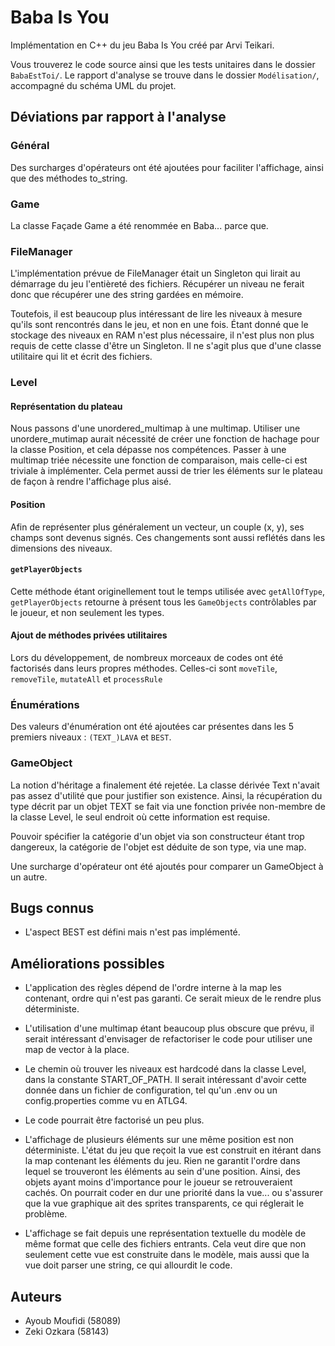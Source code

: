 # Baba Is You

Implémentation en C++ du jeu Baba Is You créé par Arvi Teikari.

Vous trouverez le code source ainsi que les tests unitaires dans
le dossier `BabaEstToi/`. Le rapport d'analyse se trouve dans le
dossier `Modélisation/`, accompagné du schéma UML du projet.

## Déviations par rapport à l'analyse

### Général

Des surcharges d'opérateurs ont été ajoutées pour faciliter
l'affichage, ainsi que des méthodes to_string.

### Game

La classe Façade Game a été renommée en Baba... parce que.

### FileManager

L'implémentation prévue de FileManager était un Singleton qui lirait
au démarrage du jeu l'entièreté des fichiers. Récupérer un niveau ne
ferait donc que récupérer une des string gardées en mémoire.

Toutefois, il est beaucoup plus intéressant de lire les niveaux à 
mesure qu'ils sont rencontrés dans le jeu, et non en une fois. Étant
donné que le stockage des niveaux en RAM n'est plus nécessaire, il
n'est plus non plus requis de cette classe d'être un Singleton. Il ne
s'agit plus que d'une classe utilitaire qui lit et écrit des fichiers.

### Level
#### Représentation du plateau

Nous passons d'une unordered_multimap à une multimap. Utiliser une
unordere_mutimap aurait nécessité de créer une fonction de hachage pour
la classe Position, et cela dépasse nos compétences. Passer à une
multimap triée nécessite une fonction de comparaison, mais celle-ci
est triviale à implémenter. Cela permet aussi de trier les éléments
sur le plateau de façon à rendre l'affichage plus aisé.

#### Position

Afin de représenter plus généralement un vecteur, un couple (x, y),
ses champs sont devenus signés. Ces changements sont aussi reflétés
dans les dimensions des niveaux.

#### `getPlayerObjects`

Cette méthode étant originellement tout le temps utilisée avec
`getAllOfType`, `getPlayerObjects` retourne à présent tous les
`GameObjects` contrôlables par le joueur, et non seulement les
types.

#### Ajout de méthodes privées utilitaires

Lors du développement, de nombreux morceaux de codes ont été 
factorisés dans leurs propres méthodes. 
Celles-ci sont `moveTile`, `removeTile`, `mutateAll` et `processRule`

### Énumérations

Des valeurs d'énumération ont été ajoutées car présentes dans les
5 premiers niveaux : `(TEXT_)LAVA` et `BEST`.

### GameObject

La notion d'héritage a finalement été rejetée. La classe dérivée Text
n'avait pas assez d'utilité que pour justifier son existence. Ainsi,
la récupération du type décrit par un objet TEXT se fait via une
fonction privée non-membre de la classe Level, le seul endroit où
cette information est requise.

Pouvoir spécifier la catégorie d'un objet via son constructeur étant 
trop dangereux, la catégorie de l'objet est déduite de son type,
via une map.

Une surcharge d'opérateur ont été ajoutés pour comparer un GameObject
à un autre.

## Bugs connus

* L'aspect BEST est défini mais n'est pas implémenté.

## Améliorations possibles

* L'application des règles dépend de l'ordre interne à la map les contenant,
ordre qui n'est pas garanti. Ce serait mieux de le rendre plus déterministe.

* L'utilisation d'une multimap étant beaucoup plus obscure que prévu,
il serait intéressant d'envisager de refactoriser le code pour utiliser
une map de vector à la place.

* Le chemin où trouver les niveaux est hardcodé dans la classe Level,
dans la constante START_OF_PATH. Il serait intéressant d'avoir cette
donnée dans un fichier de configuration, tel qu'un .env ou un 
config.properties comme vu en ATLG4.

* Le code pourrait être factorisé un peu plus.

* L'affichage de plusieurs éléments sur une même position est non déterministe.
L'état du jeu que reçoit la vue est construit en itérant dans la map contenant
les éléments du jeu. Rien ne garantit l'ordre dans lequel se trouveront les éléments
au sein d'une position. Ainsi, des objets ayant moins d'importance pour le joueur
se retrouveraient cachés. On pourrait coder en dur une priorité dans la vue...
ou s'assurer que la vue graphique ait des sprites transparents, ce qui réglerait
le problème.

* L'affichage se fait depuis une représentation textuelle du modèle de même format que celle
des fichiers entrants. Cela veut dire que non seulement cette vue est construite dans le
modèle, mais aussi que la vue doit parser une string, ce qui allourdit le code.

## Auteurs

* Ayoub Moufidi (58089)
* Zeki Ozkara (58143)
